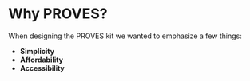 # Why PROVES? 
When designing the PROVES kit we wanted to emphasize a few things: 
* **Simplicity**
* **Affordability**
* **Accessibility**
